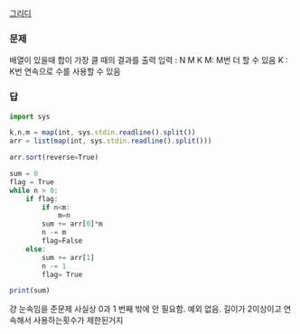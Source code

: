 [그리디](../그리디.md)
### 문제
배열이 있을때 합이 가장 클 때의 결과를 출력
입력 : N M K
M: M번 더 할 수 있음
K : K번 연속으로 수를 사용할 수 있음 

### 답
```js
import sys

k,n,m = map(int, sys.stdin.readline().split())
arr = list(map(int, sys.stdin.readline().split()))

arr.sort(reverse=True)

sum = 0
flag = True 
while n > 0:
    if flag:
        if n<m:
            m=n
        sum += arr[0]*m
        n -= m
        flag=False
    else:
        sum += arr[1]
        n -= 1
        flag= True

print(sum)
```
걍 눈속임을 준문제 사실상 0과 1 번째 밖에 안 필요함.
예외 없음. 길이가 2이상이고 연속해서 사용하는횟수가 제한된거지